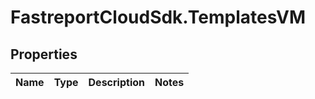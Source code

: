 # FastreportCloudSdk.TemplatesVM

## Properties

Name | Type | Description | Notes
------------ | ------------- | ------------- | -------------


